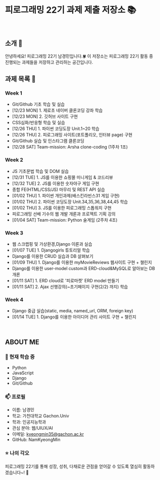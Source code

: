 # 피로그래밍 22기 과제 제출 저장소 📚
<br>

## 소개 🚀
안녕하세요! 피로그래밍 22기 남경민입니다.🍀
이 저장소는 피로그래밍 22기 활동 중 진행되는 과제들을 저장하고 관리하는 공간입니다.
<br>

## 과제 목록 📕
### Week 1
- Git/Github 기초 학습 및 실습
- [12/23 MON] 1. 제로초 네이버 클론코딩 강좌 학습
- [12/23 MON] 2. 깃허브 사이트 구현
- CSS심화/반응형 학습 및 실습
- [12/26 THU] 1. 파이썬 코딩도장 Unit.1~20 학습
- [12/26 THU] 2. 피로그래밍 사이트(포트폴리오, 인터뷰 page) 구현
- Git/Github 실습 및 인스타그램 클론코딩
- [12/28 SAT] Team-mission: Arsha clone-coding (1주차 1조)

### Week 2
- JS 기초문법 학습 및 DOM 실습
- [12/31 TUE] 1. JS를 이용한 쇼핑몰 미니게임 & 코드리뷰
- [12/32 TUE] 2. JS를 이용한 숫자야구 게임 구현
- 종합 FE(HTML/CSS/JS) 마무리 및 REST API 실습
- [01/02 THU] 1. 파이썬 개인과제(배스킨라빈스31 게임 구현)
- [01/02 THU] 2. 파이썬 코딩도장 Unit.34,35,36,38,44,45 학습
- [01/02 THU] 3. JS를 이용한 피로그래밍 스톱워치 구현
- 피로그래밍 선배 기수의 웹 개발 개론과 프로젝트 기획 강의
- [01/04 SAT] Team-mission: Python 술게임 (2주차 4조)

### Week 3
- 웹 스크랩핑 및 가상환경,Django 이론과 실습
- [01/07 TUE] 1. Djangogirls 튜토리얼 학습
- Django를 이용한 CRUD 실습과 DB 살펴보기
- [01/09 THU] 1. Django를 이용한 myMovieReviews 웹사이트 구현 + 챌린지
- Django를 이용한 user-model custom과 ERD-cloud&MySQL로 알아보는 DB 개론
- [01/11 SAT] 1. ERD cloud로 '피로마켓' ERD model 만들기
- [01/11 SAT] 2. Ajax 선행강의(~초기페이지 구현(2/2) 까지) 학습

### Week 4
- Django 중급 실습(static, media, named_url, ORM, foreign key)
- [01/14 TUE] 1. Django를 이용한 아이디어 관리 사이트 구현 + 챌린지

<br>

## ABOUT ME
### 🌱 현재 학습 중
- Python
- JavaScript
- Django
- Git/Github

### 📫 프로필
- 이름: 남경민
- 학교: 가천대학교 Gachon.Univ
- 학과: 인공지능학과
- 관심 분야: 웹/UIUX/AI
- 이메일: kyeongmin35@gachon.ac.kr
- GitHub: NamKyeongMin

### ⭐ 나의 각오
피로그래밍 22기를 통해 성장, 성취, 다채로운 관점을 얻어갈 수 있도록 열심히 활동하겠습니다~! 💪